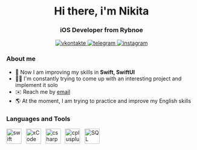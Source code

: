 <div id="header" align="center">
  <h1>Hi there, i'm Nikita</h1>
  <h3>iOS Developer from Rybnoe</h3>
</div>

<div id="socials" align="center">
  <a href="https://vk.com/memxr1es">
    <img src="https://img.shields.io/badge/VKontakte-blue" alt="vkontakte" />
  </a>
  <a href="t.me/memx_bus">
    <img src="https://img.shields.io/badge/Telegram-gray" alt="telegram" />
  </a>
  <a href="instagram.com/memxr1es">
    <img src="https://img.shields.io/badge/Instagram-pink" alt="instagram" />
  </a>
</div>

### About me
- :open_book: Now I am improving my skills in **Swift, SwiftUI**
- :man_technologist: I'm constantly trying to come up with an interesting project and implement it solo
- :envelope: Reach me by [email](mailto:memxr1es-dev@yandex.ru)
- :earth_americas: At the moment, I am trying to practice and improve my English skills

### Languages and Tools
<img src="https://cdn.jsdelivr.net/gh/devicons/devicon@latest/icons/swift/swift-original.svg" title="swift" width="40" height="40" /> &nbsp;
<img src="https://cdn.jsdelivr.net/gh/devicons/devicon@latest/icons/xcode/xcode-original.svg" title="xCode" width="40" height="40" /> &nbsp;
<img src="https://cdn.jsdelivr.net/gh/devicons/devicon@latest/icons/csharp/csharp-original.svg" title="csharp" width="40" height="40" /> &nbsp;
<img src="https://cdn.jsdelivr.net/gh/devicons/devicon@latest/icons/cplusplus/cplusplus-original.svg" title="cplusplus" width="40" height="40" /> &nbsp;
<img src="https://cdn.jsdelivr.net/gh/devicons/devicon@latest/icons/azuresqldatabase/azuresqldatabase-original.svg" title="SQL" width="40" height="40" /> &nbsp;
